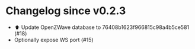 # Changelog since v0.2.3
- ⬆ Update OpenZWave database to 76408b1623f966815c98a4b5ce581 (#18) 
- Optionally expose WS port (#15) 
